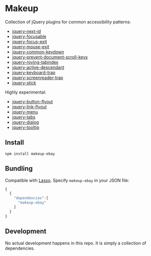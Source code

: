 # Makeup

Collection of jQuery plugins for common accessibility patterns:

* [jquery-next-id](https://github.com/ianmcburnie/jquery-next-id)
* [jquery-focusable](https://github.com/ianmcburnie/jquery-focusable)
* [jquery-focus-exit](https://github.com/ianmcburnie/jquery-focus-exit)
* [jquery-mouse-exit](https://github.com/ianmcburnie/jquery-mouse-exit)
* [jquery-common-keydown](https://github.com/ianmcburnie/jquery-common-keydown)
* [jquery-prevent-document-scroll-keys](https://github.com/ianmcburnie/jquery-prevent-document-scroll-keys)
* [jquery-roving-tabindex](https://github.com/ianmcburnie/jquery-roving-tabindex)
* [jquery-active-descendant](https://github.com/ianmcburnie/jquery-active-descendant)
* [jquery-keyboard-trap](https://github.com/ianmcburnie/jquery-keyboard-trap)
* [jquery-screenreader-trap](https://github.com/ianmcburnie/jquery-screenreader-trap)
* [jquery-stick](https://github.com/ianmcburnie/jquery-stick)

Highly experimental:

* [jquery-button-flyout](https://github.com/ianmcburnie/jquery-button-flyout)
* [jquery-link-flyout](https://github.com/ianmcburnie/jquery-link-flyout)
* [jquery-menu](https://github.com/ianmcburnie/jquery-menu)
* [jquery-tabs](https://github.com/ianmcburnie/jquery-tabs)
* [jquery-dialog](https://github.com/ianmcburnie/jquery-dialog)
* [jquery-tooltip](https://github.com/ianmcburnie/jquery-tooltip)

## Install

`npm install makeup-ebay`

## Bundling

Compatible with [Lasso](https://github.com/lasso-js/lasso). Specify `makeup-ebay` in your  JSON file:

```js
{
  {
    "dependencies":[
      "makeup-ebay"
    ]
  }
}
```

## Development

No actual development happens in this repo. It is simply a collection of dependencies.
